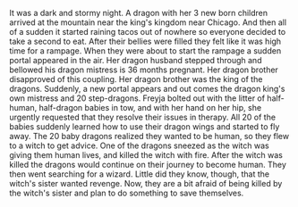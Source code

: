 It was a dark and stormy night. A dragon with her 3 new born children arrived at the mountain near the king's kingdom near Chicago. And then all of a sudden it started raining tacos out of nowhere so everyone decided to take a second to eat. After their bellies were filled they felt like it was high time for a rampage. When they were about to start the rampage a sudden portal appeared in the air. Her dragon husband stepped through and bellowed his dragon mistress is 36 months pregnant. Her dragon brother disapproved of this coupling. Her dragon brother was the king of the dragons. Suddenly, a new portal appears and out comes the dragon king's own mistress and 20 step-dragons. Freyja bolted out with the litter of half-human, half-dragon babies in tow, and with her hand on her hip, she urgently requested that they resolve their issues in therapy. All 20 of the babies suddenly learned how to use their dragon wings and started to fly away. The 20 baby dragons realized they wanted to be human, so they flew to a witch to get advice. One of the dragons sneezed as the witch was giving them human lives, and killed the witch with fire. After the witch was killed the dragons would continue on their journey to become human. They then went searching for a wizard. Little did they know, though, that the witch's sister wanted revenge. Now, they are a bit afraid of being killed by the witch's sister and plan to do something to save themselves.

